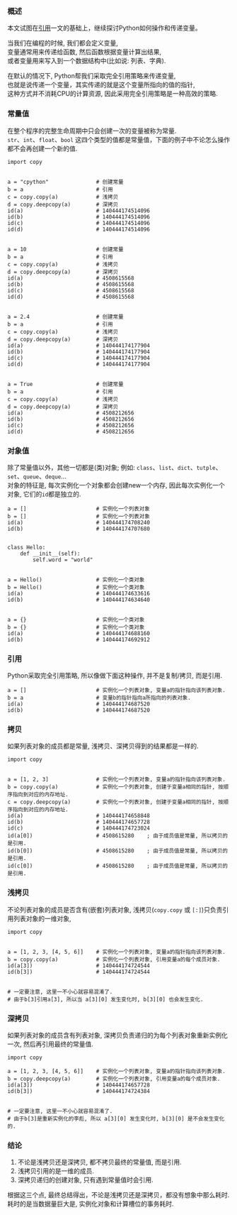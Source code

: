### 概述
本文试图在[引用](./VariableReference.md)一文的基础上，继续探讨Python如何操作和传递变量。  

当我们在编程的时候, 我们都会定义变量,   
变量通常用来传递给函数, 然后函数根据变量计算出结果,     
或者变量用来写入到一个数据结构中(比如说: 列表、字典).

在默认的情况下, Python帮我们采取完全引用策略来传递变量,   
也就是说传递一个变量，其实传递的就是这个变量所指向的值的指针,   
这种方式并不消耗CPU的计算资源, 因此采用完全引用策略是一种高效的策略.

### 常量值
在整个程序的完整生命周期中只会创建一次的变量被称为常量.   
`str`、`int`、`float`、`bool` 这四个类型的值都是常量值，下面的例子中不论怎么操作都不会再创建一个新的值.  
```python3
import copy


a = "cpython"               # 创建常量
b = a                       # 引用
c = copy.copy(a)            # 浅拷贝
d = copy.deepcopy(a)        # 深拷贝
id(a)                       # 140444174514096
id(b)                       # 140444174514096
id(c)                       # 140444174514096
id(d)                       # 140444174514096


a = 10                      # 创建常量
b = a                       # 引用
c = copy.copy(a)            # 浅拷贝
d = copy.deepcopy(a)        # 深拷贝
id(a)                       # 4508615568
id(b)                       # 4508615568
id(c)                       # 4508615568
id(d)                       # 4508615568


a = 2.4                     # 创建常量
b = a                       # 引用
c = copy.copy(a)            # 浅拷贝
d = copy.deepcopy(a)        # 深拷贝
id(a)                       # 140444174177904
id(b)                       # 140444174177904
id(c)                       # 140444174177904
id(d)                       # 140444174177904


a = True                    # 创建常量
b = a                       # 引用
c = copy.copy(a)            # 浅拷贝
d = copy.deepcopy(a)        # 深拷贝
id(a)                       # 4508212656
id(b)                       # 4508212656
id(c)                       # 4508212656
id(d)                       # 4508212656
```

### 对象值
除了常量值以外，其他一切都是(类)对象; 例如: `class`、`list`、`dict`、`tutple`、`set`、`queue`、`deque`...   
对象的特征是, 每次实例化一个对象都会创建new一个内存, 因此每次实例化一个对象, 它们的`id`都是独立的.  
```python3
a = []                      # 实例化一个列表对象
b = []                      # 实例化一个列表对象
id(a)                       # 140444174708240
id(b)                       # 140444174707680


class Hello:
    def __init__(self):
        self.word = "world"


a = Hello()                 # 实例化一个类对象
b = Hello()                 # 实例化一个类对象
id(a)                       # 140444174633616
id(b)                       # 140444174634640


a = {}                      # 实例化一个类对象
b = {}                      # 实例化一个类对象
id(a)                       # 140444174688160
id(b)                       # 140444174692912
```

### 引用
Python采取完全引用策略, 所以像做下面这种操作, 并不是复制/拷贝, 而是引用.
```python3
a = []                      # 实例化一个列表对象, 变量a的指针指向该列表对象.
b = a                       # 变量b的指针指向a所指向的列表对象.
id(a)                       # 140444174687520
id(b)                       # 140444174687520
```

### 拷贝
如果列表对象的成员都是常量, 浅拷贝、深拷贝得到的结果都是一样的.
```python3
import copy


a = [1, 2, 3]               # 实例化一个列表对象, 变量a的指针指向该列表对象.
b = copy.copy(a)            # 实例化一个列表对象, 创建于变量a相同的指针, 按顺序指向到对应的内存地址.
c = copy.deepcopy(a)        # 实例化一个列表对象, 创建于变量a相同的指针, 按顺序指向到对应的内存地址.
id(a)                       # 140444174658848
id(b)                       # 140444174657728
id(c)                       # 140444174723024
id(a[0])                    # 4508615280    ; 由于成员值是常量, 所以拷贝的是引用.
id(b[0])                    # 4508615280    ; 由于成员值是常量, 所以拷贝的是引用.
id(c[0])                    # 4508615280    ; 由于成员值是常量, 所以拷贝的是引用.
```

### 浅拷贝 
不论列表对象的成员是否含有(嵌套)列表对象, 浅拷贝(`copy.copy` 或 `[:]`)只负责引用列表对象的一维对象, 
```python3
import copy


a = [1, 2, 3, [4, 5, 6]]    # 实例化一个列表对象, 变量a的指针指向该列表对象.
b = copy.copy(a)            # 实例化一个列表对象, 引用变量a的每个成员对象.
id(a[3])                    # 140444174724544
id(b[3])                    # 140444174724544


# 一定要注意, 这里一不小心就容易混淆了.
# 由于b[3]引用a[3], 所以当 a[3][0] 发生变化时, b[3][0] 也会发生变化.
```

### 深拷贝
如果列表对象的成员含有列表对象, 深拷贝负责递归的为每个列表对象重新实例化一次, 然后再引用最终的常量值.
```python3
import copy

a = [1, 2, 3, [4, 5, 6]]    # 实例化一个列表对象, 变量a的指针指向该列表对象.
b = copy.deepcopy(a)        # 实例化一个列表对象, 引用变量a的每个成员对象.
id(a[3])                    # 140444174657728
id(b[3])                    # 140444174724384


# 一定要注意, 这里一不小心就容易混淆了.
# 由于b[3]是重新实例化的李彪, 所以 a[3][0] 发生变化时, b[3][0] 是不会发生变化的.
```


### 结论
1. 不论是浅拷贝还是深拷贝, 都不拷贝最终的常量值, 而是引用.
2. 浅拷贝引用的是一维的成员.
3. 深拷贝递归的创建对象, 只有遇到常量值时会引用.

根据这三个点, 最终总结得出，不论是浅拷贝还是深拷贝，都没有想象中那么耗时.  
耗时的是当数据量巨大是, 实例化对象和计算槽位的事务耗时.